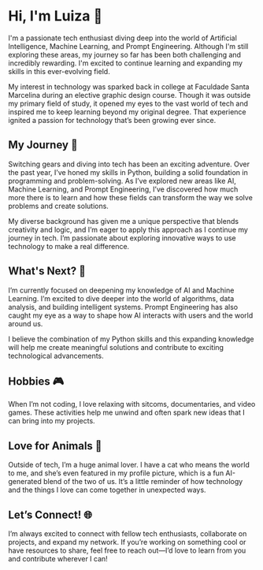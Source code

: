 # Hi, I'm Luiza 👋
I'm a passionate tech enthusiast diving deep into the world of Artificial Intelligence, Machine Learning, and Prompt Engineering. Although I'm still exploring these areas, my journey so far has been both challenging and incredibly rewarding. I'm excited to continue learning and expanding my skills in this ever-evolving field.

My interest in technology was sparked back in college at Faculdade Santa Marcelina during an elective graphic design course. Though it was outside my primary field of study, it opened my eyes to the vast world of tech and inspired me to keep learning beyond my original degree. That experience ignited a passion for technology that’s been growing ever since.

## My Journey 🚀
Switching gears and diving into tech has been an exciting adventure. Over the past year, I’ve honed my skills in Python, building a solid foundation in programming and problem-solving. As I’ve explored new areas like AI, Machine Learning, and Prompt Engineering, I’ve discovered how much more there is to learn and how these fields can transform the way we solve problems and create solutions.

My diverse background has given me a unique perspective that blends creativity and logic, and I’m eager to apply this approach as I continue my journey in tech. I’m passionate about exploring innovative ways to use technology to make a real difference.

## What's Next? 🌱
I’m currently focused on deepening my knowledge of AI and Machine Learning. I’m excited to dive deeper into the world of algorithms, data analysis, and building intelligent systems. Prompt Engineering has also caught my eye as a way to shape how AI interacts with users and the world around us.

I believe the combination of my Python skills and this expanding knowledge will help me create meaningful solutions and contribute to exciting technological advancements.

## Hobbies 🎮
When I’m not coding, I love relaxing with sitcoms, documentaries, and video games. These activities help me unwind and often spark new ideas that I can bring into my projects.

## Love for Animals 🐾
Outside of tech, I’m a huge animal lover. I have a cat who means the world to me, and she’s even featured in my profile picture, which is a fun AI-generated blend of the two of us. It’s a little reminder of how technology and the things I love can come together in unexpected ways.

## Let’s Connect! 🌐
I’m always excited to connect with fellow tech enthusiasts, collaborate on projects, and expand my network. If you’re working on something cool or have resources to share, feel free to reach out—I’d love to learn from you and contribute wherever I can!
